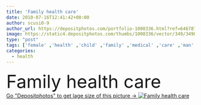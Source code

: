 ```yaml
---
title: 'Family health care'
date: 2010-07-16T12:41:42+00:00
author: scusi0-9
author_url: https://depositphotos.com/portfolio-1008336.html?ref=64678756
image: https://static4.depositphotos.com/thumbs/1008336/vector/349/3496035/api_thumb_450.jpg?forcejpeg=true
type: "post"
tags: ['female' ,'health' ,'child' ,'family' ,'medical' ,'care' ,'man' ,'doctor' ,'hospital' ,'nurse' ,'stethoscope' ,'patient' ,'examining' ,'treatment' ,'baby' ,'healing' ,'examination' ,'clinic' ,'specialist' ,'saude' ,'trustworthy' ,'sante' ,'sanidad' ,'DEPOSITPHOTOS' ]
categories: 
  - health
---
```

<div aling="center">
            <font size="60"> Family health care</font>   
</div>
<div>
    <a href='https://static4.depositphotos.com/thumbs/1008336/vector/349/3496035/api_thumb_450.jpg?forcejpeg=true?ref=64678756' target=_blank > Go "Depositphotos" to get lage size of this picture ->
        <img href='https://static4.depositphotos.com/thumbs/1008336/vector/349/3496035/api_thumb_450.jpg?forcejpeg=true?ref=64678756' src='https://static4.depositphotos.com/1008336/349/v/950/depositphotos_3496035-stock-illustration-family-health-care.jpg?forcejpeg=true' alt='Family health care' >
    </a>
</div>
